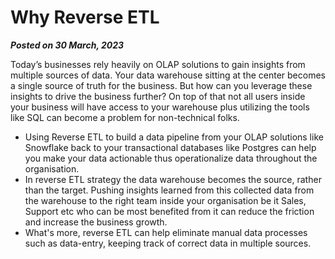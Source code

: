 # Why Reverse ETL
**_Posted on 30 March, 2023_**

Today’s businesses rely heavily on OLAP solutions to gain insights from multiple sources of data. Your data warehouse sitting at the center becomes a single source of truth for the business. But how can you leverage these insights to drive the business further?
On top of that not all users inside your business will have access to your warehouse plus utilizing the tools like SQL can become a problem for non-technical folks.

- Using Reverse ETL to build a data pipeline from your OLAP solutions like Snowflake back to your transactional databases like Postgres can help you make your data actionable thus operationalize data throughout the organisation.
- In reverse ETL strategy the data warehouse becomes the source, rather than the target. Pushing insights learned from this collected data from the warehouse to the right team inside your organisation be it Sales, Support etc who can be most benefited from it can reduce the friction and increase the business growth.
- What's more, reverse ETL can help eliminate manual data processes such as data-entry, keeping track of correct data in multiple sources.

